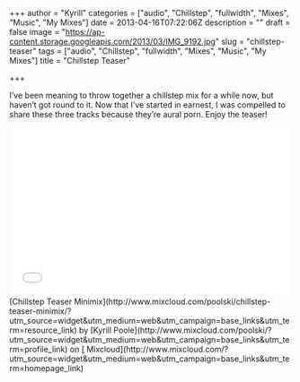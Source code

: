 +++
author = "Kyrill"
categories = ["audio", "Chillstep", "fullwidth", "Mixes", "Music", "My Mixes"]
date = 2013-04-16T07:22:06Z
description = ""
draft = false
image = "https://ap-content.storage.googleapis.com/2013/03/IMG_9192.jpg"
slug = "chillstep-teaser"
tags = ["audio", "Chillstep", "fullwidth", "Mixes", "Music", "My Mixes"]
title = "Chillstep Teaser"

+++


I’ve been meaning to throw together a chillstep mix for a while now, but haven’t got round to it. Now that I’ve started in earnest, I was compelled to share these three tracks because they’re aural porn. Enjoy the teaser!

<iframe frameborder="0" height="300" src="//www.mixcloud.com/widget/iframe/?feed=http%3A%2F%2Fwww.mixcloud.com%2Fpoolski%2Fchillstep-teaser-minimix%2F&embed_uuid=460f9c15-dd4a-4d36-9cae-9529ac4e0870&stylecolor=&embed_type=widget_standard" width="100%"></iframe>

<div style="clear: both; height: 3px; width: auto;"></div>[Chillstep Teaser Minimix](http://www.mixcloud.com/poolski/chillstep-teaser-minimix/?utm_source=widget&utm_medium=web&utm_campaign=base_links&utm_term=resource_link) by [Kyrill Poole](http://www.mixcloud.com/poolski/?utm_source=widget&utm_medium=web&utm_campaign=base_links&utm_term=profile_link) on [ Mixcloud](http://www.mixcloud.com/?utm_source=widget&utm_medium=web&utm_campaign=base_links&utm_term=homepage_link)


